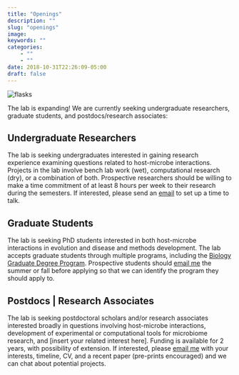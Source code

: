 ```yaml
---
title: "Openings"
description: ""
slug: "openings"
image: 
keywords: ""
categories: 
    - ""
    - ""
date: 2018-10-31T22:26:09-05:00
draft: false
---
```


![flasks](/img/pages/openings/flasks.jpg)

The lab is expanding!
We are currently seeking undergraduate researchers, graduate students, and postdocs/research associates:

## Undergraduate Researchers

The lab is seeking undergraduates interested in gaining research experience examining questions related to host-microbe interactions. 
Projects in the lab involve bench lab work (wet), computational research (dry), or a combination of both. 
Prospective researchers should be willing to make a time commitment of at least 8 hours per week to their research during the semesters. 
If interested, please send an [email](mailto:erdavenport@gmail.com) to set up a time to talk. 

## Graduate Students

The lab is seeking PhD students interested in both host-microbe interactions in evolution and disease and methods development. 
The lab accepts graduate students through multiple programs, including the [Biology Graduate Degree Program](https://bio.psu.edu/). 
Prospective students should [email me](mailto:erdavenport@gmail.com) the summer or fall before applying so that we can identify the program they should apply to. 

## Postdocs | Research Associates

The lab is seeking postdoctoral scholars and/or research associates interested broadly in questions involving host-microbe interactions, development of experimental or computational tools for microbiome research, and [insert your related interest here].
Funding is available for 2 years, with possibility of extension.
If interested, please [email me](mailto:erdavenport@gmail.com) with your interests, timeline, CV, and a recent paper (pre-prints encouraged) and we can chat about potential projects. 

 

